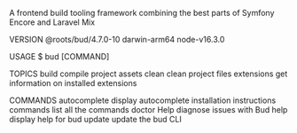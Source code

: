 A frontend build tooling framework combining the best parts of Symfony Encore and Laravel Mix

VERSION
  @roots/bud/4.7.0-10 darwin-arm64 node-v16.3.0

USAGE
  $ bud [COMMAND]

TOPICS
  build       compile project assets
  clean       clean project files
  extensions  get information on installed extensions

COMMANDS
  autocomplete  display autocomplete installation instructions
  commands      list all the commands
  doctor        Help diagnose issues with Bud
  help          display help for bud
  update        update the bud CLI